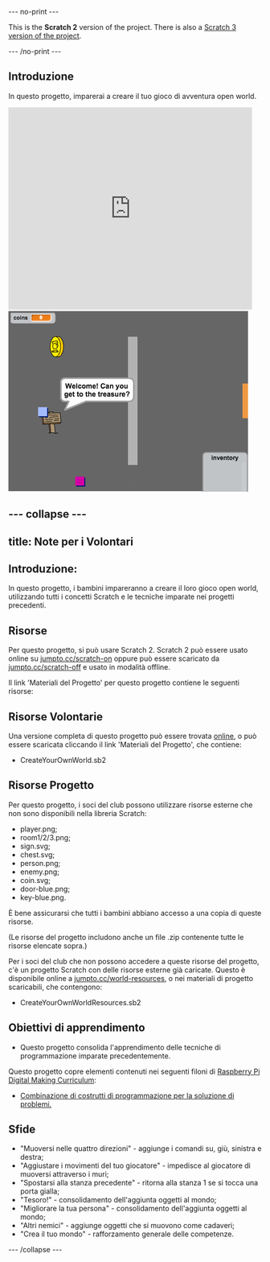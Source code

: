 --- no-print ---

This is the **Scratch 2** version of the project. There is also a [Scratch 3 version of the project](https://projects.raspberrypi.org/it-IT/projects/create-your-own-world).

--- /no-print ---

## Introduzione

In questo progetto, imparerai a creare il tuo gioco di avventura open world.

<div class="scratch-preview">
  <iframe allowtransparency="true" width="485" height="402" src="https://scratch.mit.edu/projects/embed/34248822/?autostart=false" frameborder="0"></iframe>
  <img src="images/world-final.png">
</div>

--- collapse ---
---
title: Note per i Volontari
---

## Introduzione:
In questo progetto, i bambini impareranno a creare il loro gioco open world, utilizzando tutti i concetti Scratch e le tecniche imparate nei progetti precedenti.

## Risorse
Per questo progetto, si può usare Scratch 2. Scratch 2 può essere usato online su [jumpto.cc/scratch-on](http://jumpto.cc/scratch-on) oppure può essere scaricato da [jumpto.cc/scratch-off](http://jumpto.cc/scratch-off) e usato in modalità offline.

Il link 'Materiali del Progetto' per questo progetto contiene le seguenti risorse:

## Risorse Volontarie

Una versione completa di questo progetto può essere trovata <a href="http://scratch.mit.edu/projects/34248822/#editor">online</a>, o può essere scaricata cliccando il link 'Materiali del Progetto', che contiene:

+ CreateYourOwnWorld.sb2

## Risorse Progetto

Per questo progetto, i soci del club possono utilizzare risorse esterne che non sono disponibili nella libreria Scratch:

+ player.png;
+ room1/2/3.png;
+ sign.svg;
+ chest.svg;
+ person.png;
+ enemy.png;
+ coin.svg;
+ door-blue.png;
+ key-blue.png.

È bene assicurarsi che tutti i bambini abbiano accesso a una copia di queste risorse.

(Le risorse del progetto includono anche un file .zip contenente tutte le risorse elencate sopra.)

Per i soci del club che non possono accedere a queste risorse del progetto, c'è un progetto Scratch con delle risorse esterne già caricate. Questo è disponibile online a [jumpto.cc/world-resources](http://jumpto.cc/world-resources), o nei materiali di progetto scaricabili, che contengono:

+ CreateYourOwnWorldResources.sb2 

## Obiettivi di apprendimento
+ Questo progetto consolida l'apprendimento delle tecniche di programmazione imparate precedentemente.

Questo progetto copre elementi contenuti nei seguenti filoni di [Raspberry Pi Digital Making Curriculum](http://rpf.io/curriculum):

+ [Combinazione di costrutti di programmazione per la soluzione di problemi.](https://www.raspberrypi.org/curriculum/programming/builder)

## Sfide
+ "Muoversi nelle quattro direzioni" - aggiunge i comandi su, giù, sinistra e destra;
+ "Aggiustare i movimenti del tuo giocatore" - impedisce al giocatore di muoversi attraverso i muri;
+ "Spostarsi alla stanza precedente" - ritorna alla stanza 1 se si tocca una porta gialla;
+ "Tesoro!" - consolidamento dell'aggiunta oggetti al mondo;
+ "Migliorare la tua persona" - consolidamento dell'aggiunta oggetti al mondo;
+ "Altri nemici" - aggiunge oggetti che si muovono come cadaveri;
+ "Crea il tuo mondo" - rafforzamento generale delle competenze. 

--- /collapse ---
